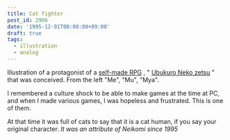 ```yaml
---
title: Cat fighter
post_id: 2906
date: '1995-12-01T00:00:00+09:00'
draft: true
tags:
  - illustration
  - analog
---
```


Illustration of a protagonist of a [self-made RPG](https://danmaq.com/tags/cats-story) , " [Ubukuro Neko zetsu](https://danmaq.com/cats_story) " that was conceived. From the left "Me", "Mu", "Mya".

I remembered a culture shock to be able to make games at the time at PC, and when I made various games, I was hopeless and frustrated. This is one of them.

At that time it was full of cats to say that it is a cat human, if you say your original character. _It was an attribute of Neikomi since 1995_
